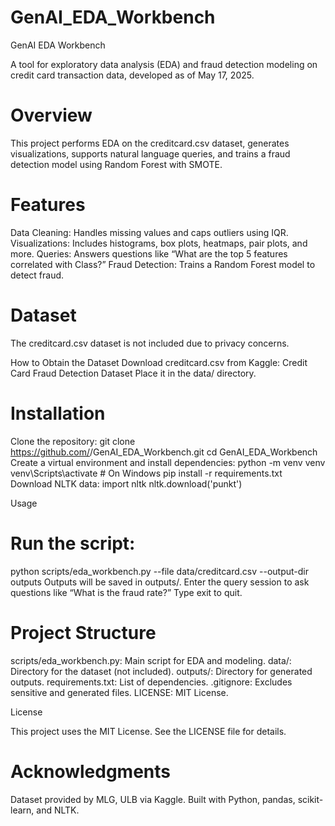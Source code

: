 # GenAI_EDA_Workbench
GenAI EDA Workbench

A tool for exploratory data analysis (EDA) and fraud detection modeling on credit card transaction data, developed as of May 17, 2025.

# Overview

This project performs EDA on the creditcard.csv dataset, generates visualizations, supports natural language queries, and trains a fraud detection model using Random Forest with SMOTE.

# Features

Data Cleaning: Handles missing values and caps outliers using IQR.
Visualizations: Includes histograms, box plots, heatmaps, pair plots, and more.
Queries: Answers questions like “What are the top 5 features correlated with Class?”
Fraud Detection: Trains a Random Forest model to detect fraud.

# Dataset

The creditcard.csv dataset is not included due to privacy concerns.

How to Obtain the Dataset
Download creditcard.csv from Kaggle: Credit Card Fraud Detection Dataset
Place it in the data/ directory.

# Installation
Clone the repository:
git clone https://github.com/<your-username>/GenAI_EDA_Workbench.git
cd GenAI_EDA_Workbench
Create a virtual environment and install dependencies:
python -m venv venv
venv\Scripts\activate  # On Windows
pip install -r requirements.txt
Download NLTK data:
import nltk
nltk.download('punkt')

Usage

# Run the script:

python scripts/eda_workbench.py --file data/creditcard.csv --output-dir outputs
Outputs will be saved in outputs/.
Enter the query session to ask questions like “What is the fraud rate?” Type exit to quit.

# Project Structure
scripts/eda_workbench.py: Main script for EDA and modeling.
data/: Directory for the dataset (not included).
outputs/: Directory for generated outputs.
requirements.txt: List of dependencies.
.gitignore: Excludes sensitive and generated files.
LICENSE: MIT License.

License

This project uses the MIT License. See the LICENSE file for details.

# Acknowledgments
Dataset provided by MLG, ULB via Kaggle.
Built with Python, pandas, scikit-learn, and NLTK.
